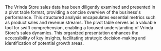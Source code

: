 The Vrinda Store sales data has been diligently examined and presented in a pivot table format, providing a concise overview of the business's performance. This structured analysis encapsulates essential metrics such as product sales and revenue streams. The pivot table serves as a valuable tool for swift comprehension, enabling a focused understanding of Vrinda Store's sales dynamics. This organized presentation enhances the accessibility of key insights, facilitating strategic decision-making and identification of potential growth areas.
